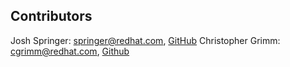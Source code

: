 Contributors
------------------
Josh Springer: <springer@redhat.com>, [GitHub](https://github.com/josh-springer)
Christopher Grimm: <cgrimm@redhat.com>, [Github](https://github.com/cgrimm-redhat)
